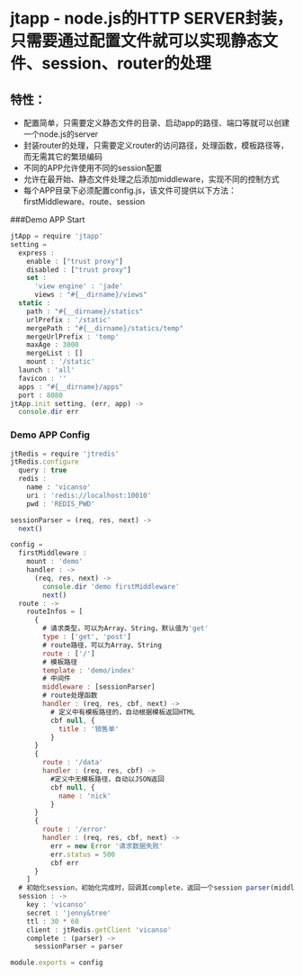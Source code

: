 # jtapp - node.js的HTTP SERVER封装，只需要通过配置文件就可以实现静态文件、session、router的处理

## 特性：

- 配置简单，只需要定义静态文件的目录、启动app的路径、端口等就可以创建一个node.js的server
- 封装router的处理，只需要定义router的访问路径，处理函数，模板路径等，而无需其它的繁琐编码
- 不同的APP允许使用不同的session配置
- 允许在最开始、静态文件处理之后添加middleware，实现不同的控制方式
- 每个APP目录下必须配置config.js，该文件可提供以下方法：firstMiddleware、route、session

###Demo APP Start
```js
jtApp = require 'jtapp'
setting = 
  express : 
    enable : ["trust proxy"]
    disabled : ["trust proxy"]
    set : 
      'view engine' : 'jade'
      views : "#{__dirname}/views"
  static : 
    path : "#{__dirname}/statics"
    urlPrefix : '/static'
    mergePath : "#{__dirname}/statics/temp"
    mergeUrlPrefix : 'temp'
    maxAge : 3000
    mergeList : []
    mount : '/static'
  launch : 'all'
  favicon : ''
  apps : "#{__dirname}/apps"
  port : 8080
jtApp.init setting, (err, app) ->
  console.dir err
```

### Demo APP Config
```js
jtRedis = require 'jtredis'
jtRedis.configure
  query : true
  redis : 
    name : 'vicanso'
    uri : 'redis://localhost:10010'
    pwd : 'REDIS_PWD'

sessionParser = (req, res, next) ->
  next()

config = 
  firstMiddleware : 
    mount : 'demo'
    handler : ->
      (req, res, next) ->
        console.dir 'demo firstMiddleware'
        next()
  route : ->
    routeInfos = [
      {
        # 请求类型，可以为Array、String，默认值为'get'
        type : ['get', 'post']
        # route路径，可以为Array、String
        route : ['/']
        # 模板路径
        template : 'demo/index'
        # 中间件
        middleware : [sessionParser]
        # route处理函数
        handler : (req, res, cbf, next) ->
          # 定义中有模板路径的，自动根据模板返回HTML
          cbf null, {
            title : '销售单'
          }
      }
      {
        route : '/data'
        handler : (req, res, cbf) ->
          #定义中无模板路径，自动以JSON返回
          cbf null, {
            name : 'nick'
          }
      }
      {
        route : '/error'
        handler : (req, res, cbf, next) ->
          err = new Error '请求数据失败'
          err.status = 500
          cbf err
      }
    ]
  # 初始化session，初始化完成时，回调其complete，返回一个session parser(middleware)
  session : ->
    key : 'vicanso'
    secret : 'jenny&tree'
    ttl : 30 * 60
    client : jtRedis.getClient 'vicanso'
    complete : (parser) ->
      sessionParser = parser

module.exports = config
```
